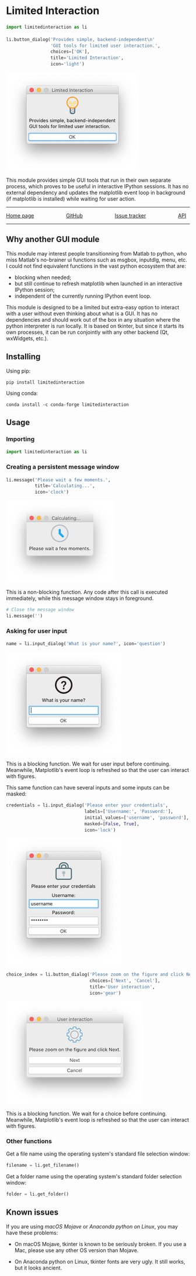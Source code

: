 # Limited Interaction

```python
import limitedinteraction as li

li.button_dialog('Provides simple, backend-independent\n'
				 'GUI tools for limited user interaction.',
				 choices=['OK'],
				 title='Limited Interaction',
				 icon='light')
```

![message_calculating_macOS](https://raw.githubusercontent.com/felixchenier/limitedinteraction/main/doc/about.png)

This module provides simple GUI tools that run in their own separate process,
which proves to be useful in interactive IPython sessions. It has no external
dependency and updates the matplotlib event loop in background (if matplotlib
is installed) while waiting for user action.

--------------------------------------------------------------------------------
[Home page](https://felixchenier.uqam.ca/limitedinteraction)
      [GitHub](https://github.com/felixchenier/limitedinteraction)
      [Issue tracker](https://github.com/felixchenier/limitedinteraction/issues)
      [API](https://felixchenier.uqam.ca/limitedinteraction/api.html)

--------------------------------------------------------------------------------


## Why another GUI module ##

This module may interest people transitionning from Matlab to python, who miss
Matlab's no-brainer ui functions such as msgbox, inputdlg, menu, etc. I could not find
equivalent functions in the vast python ecosystem that are:

- blocking when needed;
- but still continue to refresh matplotlib when launched in an interactive
  IPython session;
- independent of the currently running IPython event loop.

This module is designed to be a limited but extra-easy option to interact with
a user without even thinking about what is a GUI. It has no dependencies and
should work out of the box in any situation where the python interpreter is run
locally. It is based on tkinter, but since it starts its own processes, it can
be run conjointly with any other backend (Qt, wxWidgets, etc.).


## Installing ##

Using pip:
```
pip install limitedinteraction
```

Using conda:
```
conda install -c conda-forge limitedinteraction
```

## Usage ##

### Importing ###

```python
import limitedinteraction as li
```

### Creating a persistent message window ###

```python
li.message('Please wait a few moments.',
           title='Calculating...',
           icon='clock')
```

![message_calculating_macOS](https://raw.githubusercontent.com/felixchenier/limitedinteraction/main/doc/message_calculating.png)


This is a non-blocking function. Any code after this call is executed
immediately, while this message window stays in foreground.

```python
# Close the message window
li.message('')
```

### Asking for user input ###

```python
name = li.input_dialog('What is your name?', icon='question')
```

![input_dialog_name_macOS](https://raw.githubusercontent.com/felixchenier/limitedinteraction/main/doc/input_dialog_name.png)

This is a blocking function. We wait for user input before continuing.
Meanwhile, Matplotlib's event loop is refreshed so that the user can
interact with figures.

This same function can have several inputs and some inputs can be masked:

```python
credentials = li.input_dialog('Please enter your credentials',
                              labels=['Username:', 'Password:'],
                              initial_values=['username', 'password'],
                              masked=[False, True],
                              icon='lock')
```
![input_dialog_credentials_macOS](https://raw.githubusercontent.com/felixchenier/limitedinteraction/main/doc/input_dialog_credentials.png)


```python
choice_index = li.button_dialog('Please zoom on the figure and click Next.',
                                choices=['Next', 'Cancel'],
                                title='User interaction',
                                icon='gear')
```

![button_dialog_user_interaction_macOS](https://raw.githubusercontent.com/felixchenier/limitedinteraction/main/doc/button_dialog_user_interaction.png)

This is a blocking function. We wait for a choice before continuing. Meanwhile,
Matplotlib's event loop is refreshed so that the user can interact with
figures.


### Other functions ###

Get a file name using the operating system's standard file selection window:

```python
filename = li.get_filename()
```

Get a folder name using the operating system's standard folder selection
window:

```python
folder = li.get_folder()
```

## Known issues ##

If you are using *macOS Mojave* or *Anaconda python on Linux*, you may have these
problems:

- On macOS Mojave, tkinter is known to be seriously broken. If you use a Mac, please use
  any other OS version than Mojave.

- On Anaconda python on Linux, tkinter fonts are very ugly. It still works, but it looks
  ancient.
